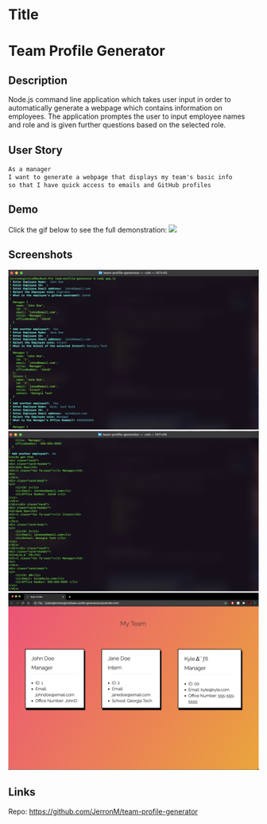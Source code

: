 # Title
<h1> Team Profile Generator </h1>

## Description
Node.js command line application which takes user input in order to automatically generate a webpage which contains information on employees. The application promptes the user to input employee names and role and is given further questions based on the selected role. 

## User Story
```
As a manager
I want to generate a webpage that displays my team's basic info
so that I have quick access to emails and GitHub profiles
```


## Demo
Click the gif below to see the full demonstration:
<a href="https://drive.google.com/file/d/17kpH4vp5N9qlik2Gl7qD3AXkZgDkqvSe/view"><img src="https://github.com/JerronM/team-profile-generator/blob/main/misc/demo.gif"><a>



## Screenshots
<img src="https://github.com/JerronM/team-profile-generator/blob/main/misc/screencap1.png">
<img src="https://github.com/JerronM/team-profile-generator/blob/main/misc/screencap2.png">
<img src="https://github.com/JerronM/team-profile-generator/blob/main/misc/screencap3.png">


## Links
Repo: https://github.com/JerronM/team-profile-generator